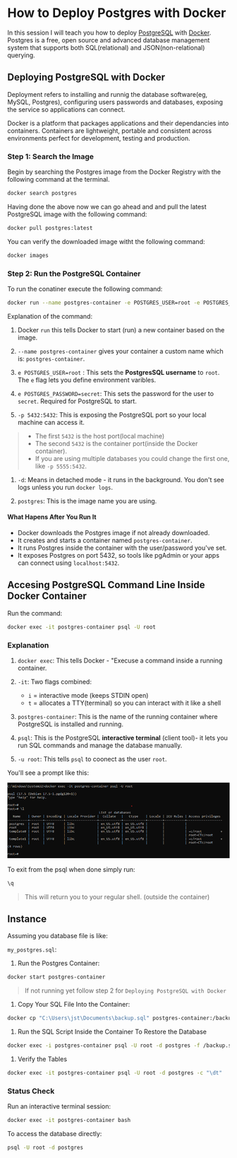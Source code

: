 # How to Deploy Postgres with Docker

In this session I will teach you how to deploy [PostgreSQL](https://www.postgresql.org/) with [Docker](https://docs.docker.com/get-started/docker-overview/). Postgres is a free, open source and advanced database management system that supports both SQL(relational) and JSON(non-relational) querying.

## Deploying PostgreSQL with Docker

Deployment refers to installing and runnig the database software(eg, MySQL, Postgres), configuring users passwords and databases, exposing the service so applications can connect.

Docker is a platform that packages applications and their dependancies into containers. Containers are lightweight, portable and consistent across environments perfect for development, testing and production.

### Step 1: Search the Image

Begin by searching the Postgres image from the Docker Registry with the following command at the terminal.

```bash
docker search postgres
```

Having done the above now we can go ahead and and pull the latest PostgreSQL image with the following command:

```bash
docker pull postgres:latest
```

You can verify the downloaded image witht the following command:

```bash
docker images
```

### Step 2: Run the PostgreSQL Container

To run the conatiner execute the following command:

```bash
docker run --name postgres-container -e POSTGRES_USER=root -e POSTGRES_PASSWORD=secret -p 5432:5432 -d postgres
```

Explanation of the command:

1. Docker `run` this tells Docker to start (run) a new container based on the image.

1. `--name postgres-container` gives your container a custom name which is: `postgres-container`.

1. `e POSTGRES_USER=root` : This sets the **PostgresSQL username** to `root`. The `e` flag lets you define environment varibles.

1. `e POSTGRES_PASSWORD=secret`: This sets the password for the user to `secret`. Required for PostgreSQL to start.

1. `-p 5432:5432`: This is exposing the PostgreSQL port so your local machine can access it.

> - The first `5432` is the host port(local machine)
> - The second `5432` is the container port(inside the Docker container).
> - If you are using multiple databases you could change the first one, like `-p 5555:5432`.

1. `-d`: Means in detached mode - it runs in the background. You don't see logs unless you run `docker logs`.

1. `postgres`: This is the image name you are using.

#### What Hapens After You Run It

- Docker downloads the Postgres image if not already downloaded.
- It creates and starts a container named `postgres-container`.
- It runs Postgres inside the container with the user/password you've set.
- It exposes Postgres on port 5432, so tools like pgAdmin or your apps can connect using `localhost:5432`.

## Accesing PostgreSQL Command Line Inside Docker Container

Run the command:

```bash
docker exec -it postgres-container psql -U root
```

### Explanation

1. `docker exec`: This tells Docker - "Execuse a command inside a running container.

1. `-it`: Two flags combined:

   - `i` = interactive mode (keeps STDIN open)
   - `t` = allocates a TTY(terminal) so you can interact with it like a shell

1. `postgres-container`: This is the name of the running container where PostgreSQL is installed and running.

1. `psql`: This is the PostgreSQL **interactive terminal** (client tool)- it lets you run SQL commands and manage the database manually.

1. `-u root`: This tells `psql` to coonect as the user `root`.

You'll see a prompt like this:

![Postgres Console in Docker](image.png)

To exit from the psql when done simply run:

```bash
\q
```

> This will return you to your regular shell. (outside the container)

## Instance

Assuming you database file is like:

`my_postgres.sql`:

1. Run the Postgres Container:

```bash
docker start postgres-container
```

> If not running yet follow step 2 for `Deploying PostgreSQL with Docker`

1. Copy Your SQL File Into the Container:

```bash
docker cp "C:\Users\jst\Documents\backup.sql" postgres-container:/backup.sql
```

1. Run the SQL Script Inside the Container To Restore the Database

```bash
docker exec -i postgres-container psql -U root -d postgres -f /backup.sql
```

1. Verify the Tables

```bash
docker exec -it postgres-container psql -U root -d postgres -c "\dt"
```

### Status Check

Run an interactive terminal session:

```bash
docker exec -it postgres-container bash
```

To access the database directly:

```bash
psql -U root -d postgres
```
